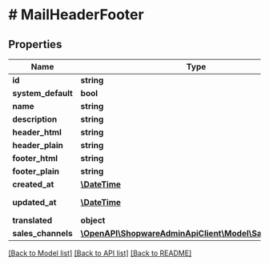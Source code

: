 # # MailHeaderFooter

## Properties

Name | Type | Description | Notes
------------ | ------------- | ------------- | -------------
**id** | **string** |  | [optional]
**system_default** | **bool** |  | [optional]
**name** | **string** |  |
**description** | **string** |  | [optional]
**header_html** | **string** |  | [optional]
**header_plain** | **string** |  | [optional]
**footer_html** | **string** |  | [optional]
**footer_plain** | **string** |  | [optional]
**created_at** | [**\DateTime**](\DateTime.md) |  | [readonly]
**updated_at** | [**\DateTime**](\DateTime.md) |  | [optional] [readonly]
**translated** | **object** |  | [optional]
**sales_channels** | [**\OpenAPI\ShopwareAdminApiClient\Model\SalesChannel[]**](SalesChannel.md) |  | [optional]

[[Back to Model list]](../../README.md#models) [[Back to API list]](../../README.md#endpoints) [[Back to README]](../../README.md)
